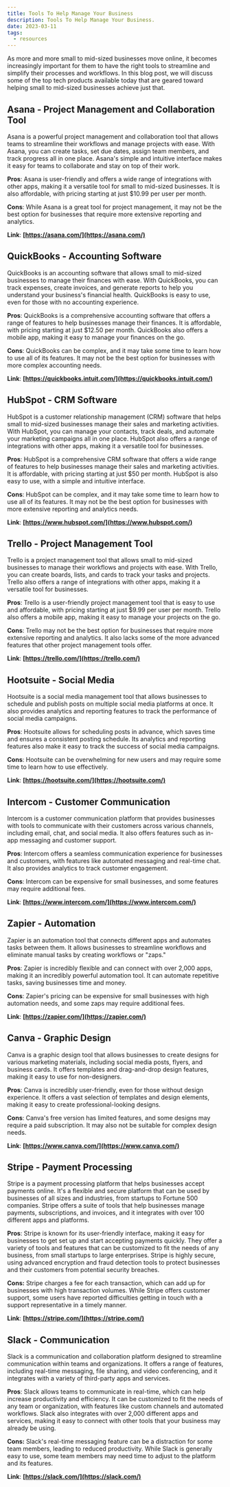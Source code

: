 ```yaml
---
title: Tools To Help Manage Your Business
description: Tools To Help Manage Your Business.
date: 2023-03-11
tags:
  - resources
---
```


As more and more small to mid-sized businesses move online, it becomes increasingly important for them to have the right tools to streamline and simplify their processes and workflows. In this blog post, we will discuss some of the top tech products available today that are geared toward helping small to mid-sized businesses achieve just that.

## Asana - Project Management and Collaboration Tool

Asana is a powerful project management and collaboration tool that allows teams to streamline their workflows and manage projects with ease. With Asana, you can create tasks, set due dates, assign team members, and track progress all in one place. Asana's simple and intuitive interface makes it easy for teams to collaborate and stay on top of their work.

**Pros**: Asana is user-friendly and offers a wide range of integrations with other apps, making it a versatile tool for small to mid-sized businesses. It is also affordable, with pricing starting at just $10.99 per user per month.

**Cons**: While Asana is a great tool for project management, it may not be the best option for businesses that require more extensive reporting and analytics.

**Link**: **[https://asana.com/](https://asana.com/)**

## QuickBooks - Accounting Software

QuickBooks is an accounting software that allows small to mid-sized businesses to manage their finances with ease. With QuickBooks, you can track expenses, create invoices, and generate reports to help you understand your business's financial health. QuickBooks is easy to use, even for those with no accounting experience.

**Pros**: QuickBooks is a comprehensive accounting software that offers a range of features to help businesses manage their finances. It is affordable, with pricing starting at just $12.50 per month. QuickBooks also offers a mobile app, making it easy to manage your finances on the go.

**Cons**: QuickBooks can be complex, and it may take some time to learn how to use all of its features. It may not be the best option for businesses with more complex accounting needs.

**Link**: **[https://quickbooks.intuit.com/](https://quickbooks.intuit.com/)**

## HubSpot - CRM Software

HubSpot is a customer relationship management (CRM) software that helps small to mid-sized businesses manage their sales and marketing activities. With HubSpot, you can manage your contacts, track deals, and automate your marketing campaigns all in one place. HubSpot also offers a range of integrations with other apps, making it a versatile tool for businesses.

**Pros**: HubSpot is a comprehensive CRM software that offers a wide range of features to help businesses manage their sales and marketing activities. It is affordable, with pricing starting at just $50 per month. HubSpot is also easy to use, with a simple and intuitive interface.

**Cons**: HubSpot can be complex, and it may take some time to learn how to use all of its features. It may not be the best option for businesses with more extensive reporting and analytics needs.

**Link**: **[https://www.hubspot.com/](https://www.hubspot.com/)**

## Trello - Project Management Tool

Trello is a project management tool that allows small to mid-sized businesses to manage their workflows and projects with ease. With Trello, you can create boards, lists, and cards to track your tasks and projects. Trello also offers a range of integrations with other apps, making it a versatile tool for businesses.

**Pros**: Trello is a user-friendly project management tool that is easy to use and affordable, with pricing starting at just $9.99 per user per month. Trello also offers a mobile app, making it easy to manage your projects on the go.

**Cons**: Trello may not be the best option for businesses that require more extensive reporting and analytics. It also lacks some of the more advanced features that other project management tools offer.

**Link**: **[https://trello.com/](https://trello.com/)**

## Hootsuite - Social Media

Hootsuite is a social media management tool that allows businesses to schedule and publish posts on multiple social media platforms at once. It also provides analytics and reporting features to track the performance of social media campaigns.

**Pros**: Hootsuite allows for scheduling posts in advance, which saves time and ensures a consistent posting schedule. Its analytics and reporting features also make it easy to track the success of social media campaigns.

**Cons**: Hootsuite can be overwhelming for new users and may require some time to learn how to use effectively.

**Link**: **[https://hootsuite.com/](https://hootsuite.com/)**

## Intercom - Customer Communication

Intercom is a customer communication platform that provides businesses with tools to communicate with their customers across various channels, including email, chat, and social media. It also offers features such as in-app messaging and customer support.

**Pros**: Intercom offers a seamless communication experience for businesses and customers, with features like automated messaging and real-time chat. It also provides analytics to track customer engagement.

**Cons**: Intercom can be expensive for small businesses, and some features may require additional fees.

**Link**: **[https://www.intercom.com/](https://www.intercom.com/)**

## Zapier - Automation

Zapier is an automation tool that connects different apps and automates tasks between them. It allows businesses to streamline workflows and eliminate manual tasks by creating workflows or "zaps."

**Pros**: Zapier is incredibly flexible and can connect with over 2,000 apps, making it an incredibly powerful automation tool. It can automate repetitive tasks, saving businesses time and money.

**Cons**: Zapier's pricing can be expensive for small businesses with high automation needs, and some zaps may require additional fees.

**Link**: **[https://zapier.com/](https://zapier.com/)**

## Canva - Graphic Design

Canva is a graphic design tool that allows businesses to create designs for various marketing materials, including social media posts, flyers, and business cards. It offers templates and drag-and-drop design features, making it easy to use for non-designers.

**Pros**: Canva is incredibly user-friendly, even for those without design experience. It offers a vast selection of templates and design elements, making it easy to create professional-looking designs.

**Cons**: Canva's free version has limited features, and some designs may require a paid subscription. It may also not be suitable for complex design needs.

**Link**: **[https://www.canva.com/](https://www.canva.com/)**

## Stripe - Payment Processing

Stripe is a payment processing platform that helps businesses accept payments online. It's a flexible and secure platform that can be used by businesses of all sizes and industries, from startups to Fortune 500 companies. Stripe offers a suite of tools that help businesses manage payments, subscriptions, and invoices, and it integrates with over 100 different apps and platforms.

**Pros**: Stripe is known for its user-friendly interface, making it easy for businesses to get set up and start accepting payments quickly. They offer a variety of tools and features that can be customized to fit the needs of any business, from small startups to large enterprises. Stripe is highly secure, using advanced encryption and fraud detection tools to protect businesses and their customers from potential security breaches.

**Cons:** Stripe charges a fee for each transaction, which can add up for businesses with high transaction volumes. While Stripe offers customer support, some users have reported difficulties getting in touch with a support representative in a timely manner.

**Link**: **[https://stripe.com/](https://stripe.com/)**

## **Slack - Communication**

Slack is a communication and collaboration platform designed to streamline communication within teams and organizations. It offers a range of features, including real-time messaging, file sharing, and video conferencing, and it integrates with a variety of third-party apps and services.

**Pros**: Slack allows teams to communicate in real-time, which can help increase productivity and efficiency. It can be customized to fit the needs of any team or organization, with features like custom channels and automated workflows. Slack also integrates with over 2,000 different apps and services, making it easy to connect with other tools that your business may already be using.

**Cons:** Slack's real-time messaging feature can be a distraction for some team members, leading to reduced productivity. While Slack is generally easy to use, some team members may need time to adjust to the platform and its features.

**Link**: **[https://slack.com/](https://slack.com/)**
